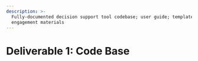 ```yaml
---
description: >-
  Fully-documented decision support tool codebase; user guide; template
  engagement materials
---
```


# Deliverable 1: Code Base

